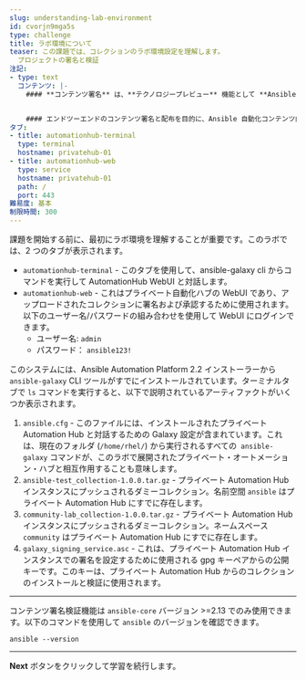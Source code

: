 ```yaml
---
slug: understanding-lab-environment
id: cvorjn9mga5s
type: challenge
title: ラボ環境について
teaser: この課題では、コレクションのラボ環境設定を理解します。
  プロジェクトの署名と検証
注記:
- type: text
  コンテンツ: |-
    #### **コンテンツ署名** は、**テクノロジープレビュー** 機能として **Ansible Automation Platform 2.2** で利用可能な新しいセキュリティー中心の機能です。


    #### エンドツーエンドのコンテンツ署名と配布を目的に、Ansible 自動化コンテンツ向けの一連のケーブル用の新しいフレームワークを確立します。最初に、コレクションをデジタル署名してから、今後実行される実行環境から始めます。この機能は、エンタープライズで実行される自動化が認定され、準拠していることを確認するのに役立ちます。
タブ:
- title: automationhub-terminal
  type: terminal
  hostname: privatehub-01
- title: automationhub-web
  type: service
  hostname: privatehub-01
  path: /
  port: 443
難易度: 基本
制限時間: 300
---
```

課題を開始する前に、最初にラボ環境を理解することが重要です。このラボでは、2 つのタブが表示されます。

* `automationhub-terminal` \- このタブを使用して、ansible-galaxy cli からコマンドを実行して AutomationHub WebUI と対話します。
* `automationhub-web` \- これはプライベート自動化ハブの WebUI であり、アップロードされたコレクションに署名および承認するために使用されます。以下のユーザー名/パスワードの組み合わせを使用して WebUI にログインできます。
  * ユーザー名: `admin`
  * パスワード： `ansible123!`

このシステムには、Ansible Automation Platform 2.2 インストーラーから `ansible-galaxy` CLI ツールがすでにインストールされています。ターミナルタブで `ls` コマンドを実行すると、以下で説明されているアーティファクトがいくつか表示されます。

1. `ansible.cfg` \- このファイルには、インストールされたプライベート Automation Hub と対話するための Galaxy 設定が含まれています。これは、現在のフォルダ (`/home/rhel/`) から実行されるすべての` ansible-galaxy` コマンドが、このラボで展開されたプライベート・オートメーション・ハブと相互作用することも意味します。
2. `ansible-test_collection-1.0.0.tar.gz` \- プライベート Automation Hub インスタンスにプッシュされるダミーコレクション。名前空間 `ansible` はプライベート Automation Hub にすでに存在します。
3. `community-lab_collection-1.0.0.tar.gz` \- プライベート Automation Hub インスタンスにプッシュされるダミーコレクション。ネームスペース `community` はプライベート Automation Hub にすでに存在します。
4. `galaxy_signing_service.asc` \- これは、プライベート Automation Hub インスタンスでの署名を設定するために使用される gpg キーペアからの公開キーです。このキーは、プライベート Automation Hub からのコレクションのインストールと検証に使用されます。

***
コンテンツ署名検証機能は `ansible-core` バージョン >=2.13 でのみ使用できます。以下のコマンドを使用して `ansible` のバージョンを確認できます。
```
ansible --version
```
***
**Next** ボタンをクリックして学習を続行します。